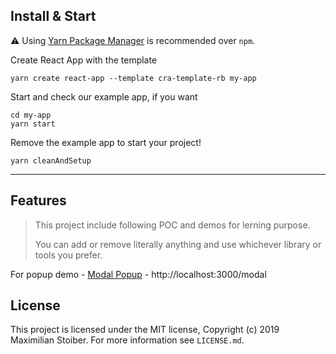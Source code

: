 
## Install & Start

⚠️ Using [Yarn Package Manager](https://yarnpkg.com) is recommended over `npm`.

Create React App with the template

```shell
yarn create react-app --template cra-template-rb my-app
```

Start and check our example app, if you want

```shell
cd my-app
yarn start
```

Remove the example app to start your project!

```shell
yarn cleanAndSetup
```

---

## Features 

> This project include following POC and demos for lerning purpose.
>
> You can add or remove literally anything and use whichever library or tools you prefer.

For  popup demo -  [Modal Popup](http://localhost:3000/modal)  - http://localhost:3000/modal




## License

This project is licensed under the MIT license, Copyright (c) 2019 Maximilian Stoiber.
For more information see `LICENSE.md`.
